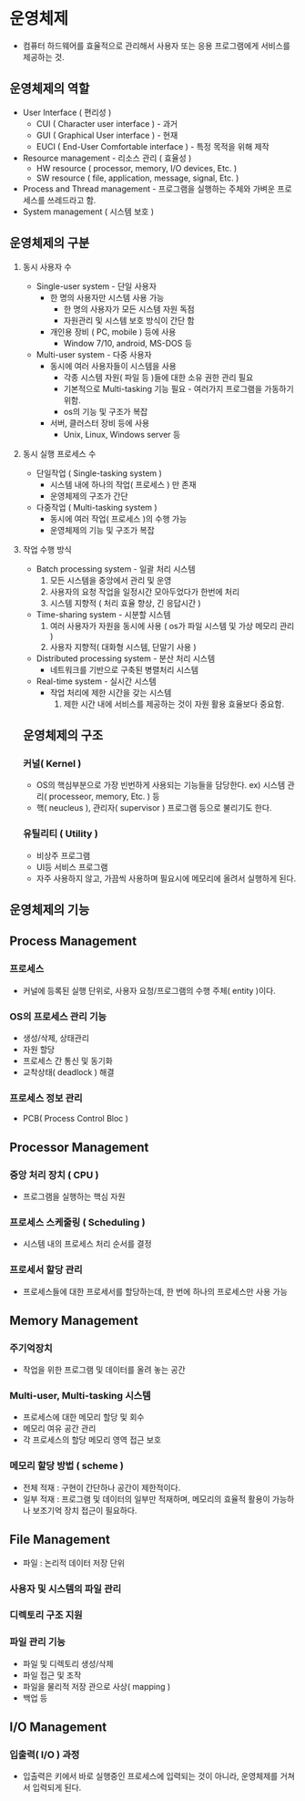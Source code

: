# 운영체제

- 컴퓨터 하드웨어를 효율적으로 관리해서 사용자 또는 응용 프로그램에게 서비스를 제공하는 것.

## 운영체제의 역할

- User Interface ( 편리성 )
    - CUI ( Character user interface ) - 과거
    - GUI ( Graphical User interface ) - 현재
    - EUCI ( End-User Comfortable interface ) - 특정 목적을 위해 제작
- Resource management - 리소스 관리 ( 효율성 )
    - HW resource ( processor, memory, I/O devices, Etc. )
    - SW resource ( file, application, message, signal, Etc. )
- Process and Thread management - 프로그램을 실행하는 주체와 가벼운 프로세스를 쓰레드라고 함.
- System management ( 시스템 보호 )

## 운영체제의 구분

1. 동시 사용자 수
    - Single-user system - 단일 사용자
        - 한 명의 사용자만 시스템 사용 가능
            - 한 명의 사용자가 모든 시스템 자원 독점
            - 자원관리 및 시스템 보호 방식이 간단 함
        - 개인용 장비 ( PC, mobile ) 등에 사용
            - Window 7/10, android, MS-DOS 등
    - Multi-user system - 다중 사용자
        - 동시에 여러 사용자들이 시스템을 사용
            - 각종 시스템 자원( 파일 등 )들에 대한 소유 권한 관리 필요
            - 기본적으로 Multi-tasking 기능 필요 - 여러가지 프로그램을 가동하기 위함.
            - os의 기능 및 구조가 복잡
        - 서버, 클러스터 장비 등에 사용
            - Unix, Linux, Windows server 등

1. 동시 실행 프로세스 수
    - 단일작업 ( Single-tasking system )
        - 시스템 내에 하나의 작업( 프로세스 ) 만 존재
        - 운영체제의 구조가 간단
    - 다중작업 ( Multi-tasking system )
        - 동시에 여러 작업( 프로세스 )의 수행 가능
        - 운영체제의 기능 및 구조가 복잡

1. 작업 수행 방식
    - Batch processing system - 일괄 처리 시스템
        1. 모든 시스템을 중앙에서 관리 및 운영
        2. 사용자의 요청 작업을 일정시간 모아두었다가 한번에 처리
        3. 시스템 지향적 ( 처리 효율 향상, 긴 응답시간 )
    - Time-sharing system - 시분할 시스템
        1. 여러 사용자가 자원을 동시에 사용 ( os가 파일 시스템 및 가상 메모리 관리 )
        2. 사용자 지향적( 대화형 시스템, 단말기 사용 )
    - Distributed processing system - 분산 처리 시스템
        - 네트워크를 기반으로 구축된 병렬처리 시스템
    - Real-time system - 실시간 시스템
        - 작업 처리에 제한 시간을 갖는 시스템
            1. 제한 시간 내에 서비스를 제공하는 것이 자원 활용 효율보다 중요함.
    
    ## 운영체제의 구조
    
    ### 커널( Kernel )
    
    - OS의 핵심부분으로 가장 빈번하게 사용되는 기능들을 담당한다. ex) 시스템 관리( processeor, memory, Etc. ) 등
    - 핵( neucleus ), 관리자( supervisor ) 프로그램 등으로 불리기도 한다.
    
    ### 유틸리티 ( Utility )
    
    - 비상주 프로그램
    - UI등 서비스 프로그램
    - 자주 사용하지 않고, 가끔씩 사용하며 필요시에 메모리에 올려서 실행하게 된다.

## 운영체제의 기능

## Process Management

### 프로세스

- 커널에 등록된 실행 단위로, 사용자 요청/프로그램의 수행 주체( entity )이다.

### OS의 프로세스 관리 기능

- 생성/삭제, 상태관리
- 자원 할당
- 프로세스 간 통신 및 동기화
- 교착상태( deadlock ) 해결

### 프로세스 정보 관리

- PCB( Process Control Bloc )

## Processor Management

### 중앙 처리 장치 ( CPU )

- 프로그램을 실행하는 핵심 자원

### 프로세스 스케줄링 ( Scheduling )

- 시스템 내의 프로세스 처리 순서를 결정

### 프로세서 할당 관리

- 프로세스들에 대한 프로세서를 할당하는데, 한 번에 하나의 프로세스만 사용 가능

## Memory Management

### 주기억장치

- 작업을 위한 프로그램 및 데이터를 올려 놓는 공간

### Multi-user, Multi-tasking 시스템

- 프로세스에 대한 메모리 할당 및 회수
- 메모리 여유 공간 관리
- 각 프로세스의 할당 메모리 영역 접근 보호

### 메모리 할당 방법 ( scheme )

- 전체 적재 : 구현이 간단하나 공간이 제한적이다.
- 일부 적재 : 프로그램 및 데이터의 일부만 적재하며, 메모리의 효율적 활용이 가능하나 보조기억 장치 접근이 필요하다.

## File Management

- 파일 : 논리적 데이터 저장 단위

### 사용자 및 시스템의 파일 관리

### 디렉토리 구조 지원

### 파일 관리 기능

- 파일 및 디렉토리 생성/삭제
- 파일 접근 및 조작
- 파일을 물리적 저장 관으로 사상( mapping )
- 백업 등

## I/O Management

### 입출력( I/O ) 과정

- 입출력은 키에서 바로 실행중인 프로세스에 입력되는 것이 아니라, 운영체제를 거쳐서 입력되게 된다.
